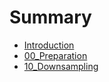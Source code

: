 # Summary

* [Introduction](README.md)
* [00\_Preparation](00preparation.md)
* [10\_Downsampling](10downsampling.md)

